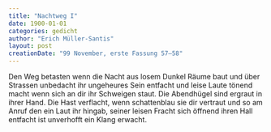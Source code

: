 ```yaml
---
title: "Nachtweg I"
date: 1900-01-01
categories: gedicht
author: "Erich Müller-Santis"
layout: post
creationDate: "99 November, erste Fassung 57–58"
---
```

Den Weg betasten wenn die Nacht
aus losem Dunkel Räume baut
und über Strassen unbedacht
ihr ungeheures Sein entfacht
und leise Laute tönend macht
wenn sich an dir ihr Schweigen staut.
Die Abendhügel sind ergraut
in ihrer Hand. Die Hast verflacht,
wenn schattenblau sie dir vertraut
und so am Anruf den ein Laut
ihr hingab, seiner leisen Fracht
sich öffnend ihren Hall entfacht
ist unverhofft ein Klang erwacht.
